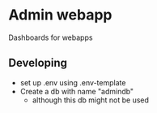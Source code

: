 # Admin webapp
Dashboards for webapps

## Developing
- set up .env using .env-template
- Create a db with name "admindb"
  - although this db might not be used 
